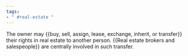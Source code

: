 ```yaml
---
tags:
- " #real-estate "
---
```


The owner may {{buy, sell, assign, lease, exchange, inherit, or transfer}} their rights in real estate to another person. {{Real estate brokers and salespeople}} are centrally involved in such transfer.
